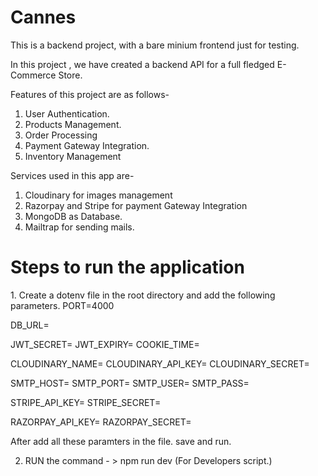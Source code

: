 ﻿# Cannes
 
 
 This is a backend project, with a bare minium frontend just for testing.
 
 In this project , we have created a backend API for a full fledged E-Commerce Store.
 
 Features of this project are as follows-
 
 1. User Authentication.
 2. Products Management.
 3. Order Processing
 4. Payment Gateway Integration.
 5. Inventory Management
 
 
 Services used in this app are- 
 
 1. Cloudinary for images management
 2. Razorpay and Stripe for payment Gateway Integration
 3. MongoDB as Database.
 4. Mailtrap for sending mails.
 
 
 <h1>Steps to run the application</h1>
 1. Create a dotenv file in the root directory and add the following parameters.
 PORT=4000

DB_URL=

JWT_SECRET=
JWT_EXPIRY=
COOKIE_TIME=


CLOUDINARY_NAME=
CLOUDINARY_API_KEY=
CLOUDINARY_SECRET=

SMTP_HOST=
SMTP_PORT=
SMTP_USER=
SMTP_PASS=

STRIPE_API_KEY=
STRIPE_SECRET=

RAZORPAY_API_KEY=
RAZORPAY_SECRET=


After add all these paramters in the file. save and run.

2. RUN the command - > npm run dev (For Developers script.)

